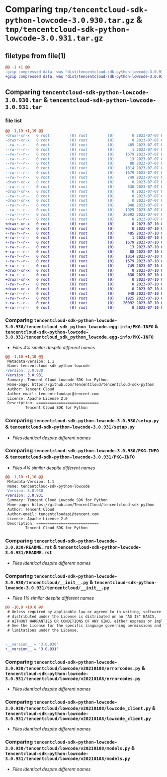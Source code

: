 # Comparing `tmp/tencentcloud-sdk-python-lowcode-3.0.930.tar.gz` & `tmp/tencentcloud-sdk-python-lowcode-3.0.931.tar.gz`

## filetype from file(1)

```diff
@@ -1 +1 @@
-gzip compressed data, was "dist/tencentcloud-sdk-python-lowcode-3.0.930.tar", last modified: Fri Jul  7 00:27:10 2023, max compression
+gzip compressed data, was "dist/tencentcloud-sdk-python-lowcode-3.0.931.tar", last modified: Mon Jul 10 00:43:39 2023, max compression
```

## Comparing `tencentcloud-sdk-python-lowcode-3.0.930.tar` & `tencentcloud-sdk-python-lowcode-3.0.931.tar`

### file list

```diff
@@ -1,19 +1,19 @@
-drwxr-xr-x   0 root         (0) root         (0)        0 2023-07-07 00:27:10.000000 tencentcloud-sdk-python-lowcode-3.0.930/
-drwxr-xr-x   0 root         (0) root         (0)        0 2023-07-07 00:27:10.000000 tencentcloud-sdk-python-lowcode-3.0.930/tencentcloud_sdk_python_lowcode.egg-info/
--rw-r--r--   0 root         (0) root         (0)      485 2023-07-07 00:27:10.000000 tencentcloud-sdk-python-lowcode-3.0.930/tencentcloud_sdk_python_lowcode.egg-info/SOURCES.txt
--rw-r--r--   0 root         (0) root         (0)        1 2023-07-07 00:27:10.000000 tencentcloud-sdk-python-lowcode-3.0.930/tencentcloud_sdk_python_lowcode.egg-info/dependency_links.txt
--rw-r--r--   0 root         (0) root         (0)     1679 2023-07-07 00:27:10.000000 tencentcloud-sdk-python-lowcode-3.0.930/tencentcloud_sdk_python_lowcode.egg-info/PKG-INFO
--rw-r--r--   0 root         (0) root         (0)       13 2023-07-07 00:27:10.000000 tencentcloud-sdk-python-lowcode-3.0.930/tencentcloud_sdk_python_lowcode.egg-info/top_level.txt
--rw-r--r--   0 root         (0) root         (0)       88 2023-07-07 00:27:10.000000 tencentcloud-sdk-python-lowcode-3.0.930/setup.cfg
--rw-r--r--   0 root         (0) root         (0)     1014 2023-07-07 00:27:10.000000 tencentcloud-sdk-python-lowcode-3.0.930/setup.py
--rw-r--r--   0 root         (0) root         (0)     1679 2023-07-07 00:27:10.000000 tencentcloud-sdk-python-lowcode-3.0.930/PKG-INFO
--rw-r--r--   0 root         (0) root         (0)      749 2023-07-07 00:27:10.000000 tencentcloud-sdk-python-lowcode-3.0.930/README.rst
-drwxr-xr-x   0 root         (0) root         (0)        0 2023-07-07 00:27:10.000000 tencentcloud-sdk-python-lowcode-3.0.930/tencentcloud/
--rw-r--r--   0 root         (0) root         (0)      630 2023-07-07 00:27:10.000000 tencentcloud-sdk-python-lowcode-3.0.930/tencentcloud/__init__.py
-drwxr-xr-x   0 root         (0) root         (0)        0 2023-07-07 00:27:10.000000 tencentcloud-sdk-python-lowcode-3.0.930/tencentcloud/lowcode/
--rw-r--r--   0 root         (0) root         (0)        0 2023-07-07 00:27:10.000000 tencentcloud-sdk-python-lowcode-3.0.930/tencentcloud/lowcode/__init__.py
-drwxr-xr-x   0 root         (0) root         (0)        0 2023-07-07 00:27:10.000000 tencentcloud-sdk-python-lowcode-3.0.930/tencentcloud/lowcode/v20210108/
--rw-r--r--   0 root         (0) root         (0)      948 2023-07-07 00:27:10.000000 tencentcloud-sdk-python-lowcode-3.0.930/tencentcloud/lowcode/v20210108/errorcodes.py
--rw-r--r--   0 root         (0) root         (0)     1925 2023-07-07 00:27:10.000000 tencentcloud-sdk-python-lowcode-3.0.930/tencentcloud/lowcode/v20210108/lowcode_client.py
--rw-r--r--   0 root         (0) root         (0)    26092 2023-07-07 00:27:10.000000 tencentcloud-sdk-python-lowcode-3.0.930/tencentcloud/lowcode/v20210108/models.py
--rw-r--r--   0 root         (0) root         (0)        0 2023-07-07 00:27:10.000000 tencentcloud-sdk-python-lowcode-3.0.930/tencentcloud/lowcode/v20210108/__init__.py
+drwxr-xr-x   0 root         (0) root         (0)        0 2023-07-10 00:43:39.000000 tencentcloud-sdk-python-lowcode-3.0.931/
+drwxr-xr-x   0 root         (0) root         (0)        0 2023-07-10 00:43:39.000000 tencentcloud-sdk-python-lowcode-3.0.931/tencentcloud_sdk_python_lowcode.egg-info/
+-rw-r--r--   0 root         (0) root         (0)      485 2023-07-10 00:43:39.000000 tencentcloud-sdk-python-lowcode-3.0.931/tencentcloud_sdk_python_lowcode.egg-info/SOURCES.txt
+-rw-r--r--   0 root         (0) root         (0)        1 2023-07-10 00:43:39.000000 tencentcloud-sdk-python-lowcode-3.0.931/tencentcloud_sdk_python_lowcode.egg-info/dependency_links.txt
+-rw-r--r--   0 root         (0) root         (0)     1679 2023-07-10 00:43:39.000000 tencentcloud-sdk-python-lowcode-3.0.931/tencentcloud_sdk_python_lowcode.egg-info/PKG-INFO
+-rw-r--r--   0 root         (0) root         (0)       13 2023-07-10 00:43:39.000000 tencentcloud-sdk-python-lowcode-3.0.931/tencentcloud_sdk_python_lowcode.egg-info/top_level.txt
+-rw-r--r--   0 root         (0) root         (0)       88 2023-07-10 00:43:39.000000 tencentcloud-sdk-python-lowcode-3.0.931/setup.cfg
+-rw-r--r--   0 root         (0) root         (0)     1014 2023-07-10 00:43:39.000000 tencentcloud-sdk-python-lowcode-3.0.931/setup.py
+-rw-r--r--   0 root         (0) root         (0)     1679 2023-07-10 00:43:39.000000 tencentcloud-sdk-python-lowcode-3.0.931/PKG-INFO
+-rw-r--r--   0 root         (0) root         (0)      749 2023-07-10 00:43:39.000000 tencentcloud-sdk-python-lowcode-3.0.931/README.rst
+drwxr-xr-x   0 root         (0) root         (0)        0 2023-07-10 00:43:39.000000 tencentcloud-sdk-python-lowcode-3.0.931/tencentcloud/
+-rw-r--r--   0 root         (0) root         (0)      630 2023-07-10 00:43:39.000000 tencentcloud-sdk-python-lowcode-3.0.931/tencentcloud/__init__.py
+drwxr-xr-x   0 root         (0) root         (0)        0 2023-07-10 00:43:39.000000 tencentcloud-sdk-python-lowcode-3.0.931/tencentcloud/lowcode/
+-rw-r--r--   0 root         (0) root         (0)        0 2023-07-10 00:43:39.000000 tencentcloud-sdk-python-lowcode-3.0.931/tencentcloud/lowcode/__init__.py
+drwxr-xr-x   0 root         (0) root         (0)        0 2023-07-10 00:43:39.000000 tencentcloud-sdk-python-lowcode-3.0.931/tencentcloud/lowcode/v20210108/
+-rw-r--r--   0 root         (0) root         (0)      948 2023-07-10 00:43:39.000000 tencentcloud-sdk-python-lowcode-3.0.931/tencentcloud/lowcode/v20210108/errorcodes.py
+-rw-r--r--   0 root         (0) root         (0)     1925 2023-07-10 00:43:39.000000 tencentcloud-sdk-python-lowcode-3.0.931/tencentcloud/lowcode/v20210108/lowcode_client.py
+-rw-r--r--   0 root         (0) root         (0)    26092 2023-07-10 00:43:39.000000 tencentcloud-sdk-python-lowcode-3.0.931/tencentcloud/lowcode/v20210108/models.py
+-rw-r--r--   0 root         (0) root         (0)        0 2023-07-10 00:43:39.000000 tencentcloud-sdk-python-lowcode-3.0.931/tencentcloud/lowcode/v20210108/__init__.py
```

### Comparing `tencentcloud-sdk-python-lowcode-3.0.930/tencentcloud_sdk_python_lowcode.egg-info/PKG-INFO` & `tencentcloud-sdk-python-lowcode-3.0.931/tencentcloud_sdk_python_lowcode.egg-info/PKG-INFO`

 * *Files 4% similar despite different names*

```diff
@@ -1,10 +1,10 @@
 Metadata-Version: 1.1
 Name: tencentcloud-sdk-python-lowcode
-Version: 3.0.930
+Version: 3.0.931
 Summary: Tencent Cloud Lowcode SDK for Python
 Home-page: https://github.com/TencentCloud/tencentcloud-sdk-python
 Author: Tencent Cloud
 Author-email: tencentcloudapi@tencent.com
 License: Apache License 2.0
 Description: ============================
         Tencent Cloud SDK for Python
```

### Comparing `tencentcloud-sdk-python-lowcode-3.0.930/setup.py` & `tencentcloud-sdk-python-lowcode-3.0.931/setup.py`

 * *Files identical despite different names*

### Comparing `tencentcloud-sdk-python-lowcode-3.0.930/PKG-INFO` & `tencentcloud-sdk-python-lowcode-3.0.931/PKG-INFO`

 * *Files 4% similar despite different names*

```diff
@@ -1,10 +1,10 @@
 Metadata-Version: 1.1
 Name: tencentcloud-sdk-python-lowcode
-Version: 3.0.930
+Version: 3.0.931
 Summary: Tencent Cloud Lowcode SDK for Python
 Home-page: https://github.com/TencentCloud/tencentcloud-sdk-python
 Author: Tencent Cloud
 Author-email: tencentcloudapi@tencent.com
 License: Apache License 2.0
 Description: ============================
         Tencent Cloud SDK for Python
```

### Comparing `tencentcloud-sdk-python-lowcode-3.0.930/README.rst` & `tencentcloud-sdk-python-lowcode-3.0.931/README.rst`

 * *Files identical despite different names*

### Comparing `tencentcloud-sdk-python-lowcode-3.0.930/tencentcloud/__init__.py` & `tencentcloud-sdk-python-lowcode-3.0.931/tencentcloud/__init__.py`

 * *Files 1% similar despite different names*

```diff
@@ -10,8 +10,8 @@
 # Unless required by applicable law or agreed to in writing, software
 # distributed under the License is distributed on an "AS IS" BASIS,
 # WITHOUT WARRANTIES OR CONDITIONS OF ANY KIND, either express or implied.
 # See the License for the specific language governing permissions and
 # limitations under the License.
 
 
-__version__ = '3.0.930'
+__version__ = '3.0.931'
```

### Comparing `tencentcloud-sdk-python-lowcode-3.0.930/tencentcloud/lowcode/v20210108/errorcodes.py` & `tencentcloud-sdk-python-lowcode-3.0.931/tencentcloud/lowcode/v20210108/errorcodes.py`

 * *Files identical despite different names*

### Comparing `tencentcloud-sdk-python-lowcode-3.0.930/tencentcloud/lowcode/v20210108/lowcode_client.py` & `tencentcloud-sdk-python-lowcode-3.0.931/tencentcloud/lowcode/v20210108/lowcode_client.py`

 * *Files identical despite different names*

### Comparing `tencentcloud-sdk-python-lowcode-3.0.930/tencentcloud/lowcode/v20210108/models.py` & `tencentcloud-sdk-python-lowcode-3.0.931/tencentcloud/lowcode/v20210108/models.py`

 * *Files identical despite different names*

